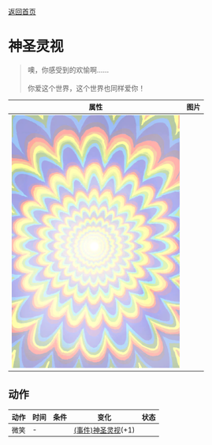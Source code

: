 [返回首页](index.md)  
# 神圣灵视  
> 噢，你感受到的欢愉啊……<br><br>你爱这个世界，这个世界也同样爱你！  
  
  属性  |   图片   
 ----  |  ----:   
   |  ![](Sprite/God.png)   
  
## 动作  
动作  |  时间  |  条件  |  变化  |  状态  
----  |  ----  |  ----  |  ----  |  ----  
微笑  |  -  |    |  [(事件)神圣灵视](Event_GodExperience1b.md)(+1)  |    
